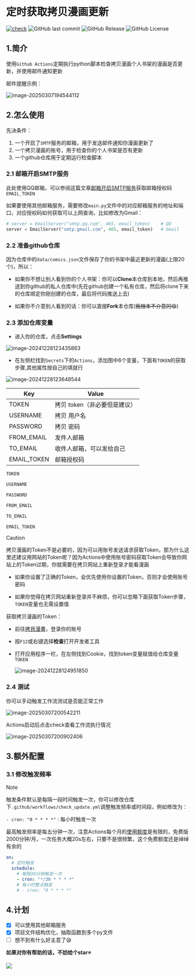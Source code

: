 # 定时获取拷贝漫画更新

[![check](https://github.com/caolib/check-manga-update/actions/workflows/check_update.yml/badge.svg)](https://github.com/caolib/check-manga-update/actions/workflows/check_update.yml)
![GitHub last commit](https://img.shields.io/github/last-commit/caolib/check-manga-update?logo=github)
![GitHub Release](https://img.shields.io/github/v/release/caolib/check-manga-update?link=https%3A%2F%2Fgithub.com%2Fcaolib%2Fcheck-manga-update%2Freleases)
![GitHub License](https://img.shields.io/github/license/caolib/check-manga-update)

## 1.简介

使用`Github Actions`定期执行python脚本检查拷贝漫画个人书架的漫画是否更新，并使用邮件通知更新

邮件提醒示例：

![image-20250307194544112](https://s2.loli.net/2025/03/07/dseWfJnl5L4KoaS.png)

## 2.怎么使用

先决条件：

1. 一个开启了`SMTP`服务的邮箱，用于发送邮件通知你漫画更新了
2. 一个拷贝漫画的账号，用于检查你的个人书架是否有更新
3. 一个github仓库用于定期运行检查脚本

### 2.1 邮箱开启SMTP服务

此处使用QQ邮箱，可以参阅这篇文章[邮箱开启SMTP服务](https://clb.pages.dev/2024/12/27/开启SMTP服务/)获取邮箱授权码`EMAIL_TOKEN`

如果要使用其他邮箱服务，需要修改`main.py`文件中的对应邮箱服务的地址和端口，对应授权码如何获取可以上网查询，比如修改为Gmail：

```py
# server = EmailServer("smtp.qq.com", 465, email_token)    # QQ
server = EmailServer("smtp.gmail.com", 465, email_token)   # Gmail
```

### 2.2 准备github仓库

因为仓库中的`data/comics.json`文件保存了你的书架中最近更新的漫画(上限20个)，所以：

- 如果你不想让别人看到你的个人书架：你可以**Clone**本仓库到本地，然后再推送到你github的私人仓库中(先在github创建一个私有仓库，然后将clone下来的仓库绑定你刚创建的仓库，最后将代码推送上去)

- 如果你不介意别人看到的话：你可以直接**Fork**本仓库(~~我根本不介意的😋~~)

### 2.3 添加仓库变量

- 进入你的仓库，点击**Settings** 

![image-20241228123435863](https://s2.loli.net/2024/12/28/y2YDdAGHhiW3Bkg.png)

- 在左侧栏找到`Secrets`下的`Actions`，添加图中6个变量，下面有`TOKEN`的获取步骤,其他属性按自己的填就行

![image-20241228123648544](https://s2.loli.net/2024/12/28/CkFaXtLTQbRU5he.png)

| Key         | Value                        |
| ----------- | ---------------------------- |
| TOKEN       | 拷贝 token（非必要但是建议） |
| USERNAME    | 拷贝 用户名                  |
| PASSWORD    | 拷贝 密码                    |
| FROM_EMAIL  | 发件人邮箱                   |
| TO_EMAIL    | 收件人邮箱，可以发给自己     |
| EMAIL_TOKEN | 邮箱授权码                   |

```txt
TOKEN
```

```txt
USERNAME
```

```txt
PASSWORD
```

```txt
FROM_EMAIL
```

```txt
TO_EMAIL
```

```txt
EMAIL_TOKEN
```

> [!caution]
>
> 拷贝漫画的Token不是必要的，因为可以用账号发送请求获取Token，那为什么这里还建议用网站的Token呢？因为Actions中使用账号密码获取Token会导致你网站上的Token过期，你就需要在拷贝网站上重新登录才能看漫画
>
> - 如果你设置了正确的Token，会优先使用你设置的Token，否则才会使用账号密码
>
> - 如果你觉得在拷贝网站重新登录并不麻烦，你可以忽略下面获取Token步骤，`TOKEN`变量也无需设置值

获取拷贝漫画的Token：

- 前往[拷貝漫畫](https://www.mangacopy.com/)，登录你的账号

- 按`F12`或右键选择**检查**打开开发者工具

- 打开应用程序一栏，在左侧找到Cookie，找到token变量赋值给仓库变量`TOKEN`

  ![image-20241228124951850](https://s2.loli.net/2024/12/28/un3kYgVO5BENLvF.png)

### 2.4 测试

你可以手动触发工作流测试是否能正常工作

![image-20250307200542211](https://s2.loli.net/2025/03/07/l1ZO7XqyFMRvt9J.png)

Actions启动后点击check查看工作流执行情况

![image-20250307200902406](https://s2.loli.net/2025/03/07/UHZo6lhFVT3DMX5.png)

## 3.额外配置

### 3.1 修改触发频率

> [!NOTE] 
>
> 触发条件默认是每隔一段时间触发一次，你可以修改仓库下`.github/workflows/check_update.yml`调整触发频率或时间段，例如修改为：
>
> `- cron: "0 * * * *"` : 每小时触发一次
>
> 最高触发频率是每五分钟一次，注意Actions每个月的[使用额度](https://docs.github.com/zh/billing/managing-billing-for-your-products/managing-billing-for-github-actions/about-billing-for-github-actions)是有限的，免费版2000分钟/月，一次任务大概20s左右，只要不是很频繁，这个免费额度还是绰绰有余的

```yml
on:
  # 定时触发
  schedule:
    # 每隔30分钟触发一次
    - cron: "*/30 * * * *"
    # 每小时整点触发
    # - cron: "0 * * * *"
```

## 4.计划

- [x] 可以使用其他邮箱服务
- [x] 项目文件结构优化，抽取函数到多个py文件
- [ ] 想不到有什么好主意了😪

**如果对你有帮助的话，不妨给个star⭐**

![](https://counter.seku.su/cmoe?name=check-manga-update&theme=r34)
